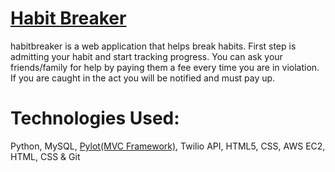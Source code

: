 # [Habit Breaker](http://habitbreaker.harmann.tech)
habitbreaker is a web application that helps break habits. First step is admitting your habit and start tracking progress. You can ask your friends/family for help by paying them a fee every time you are in violation. If you are caught in the act you will be notified and must pay up.  

# Technologies Used: 
Python, MySQL, [Pylot(MVC Framework)](https://github.com/Ketul-Patel/Pylot/tree/development), Twilio API, HTML5, CSS, AWS EC2, HTML, CSS & Git
